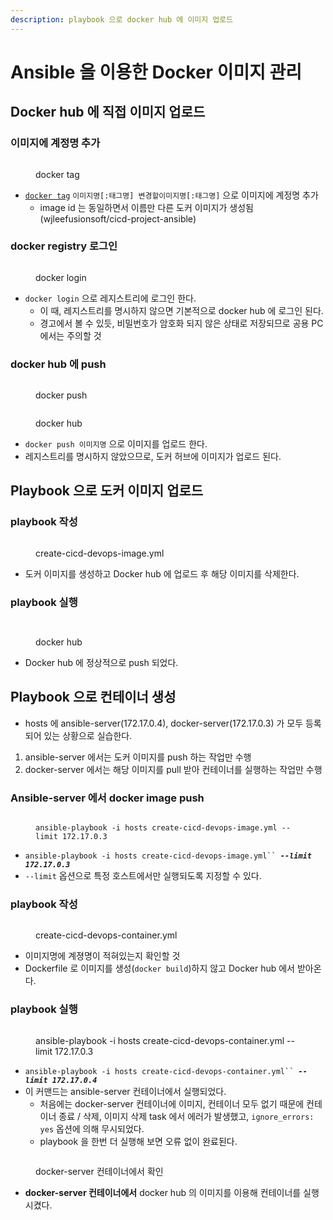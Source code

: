 ```yaml
---
description: playbook 으로 docker hub 에 이미지 업로드
---
```


# Ansible 을 이용한 Docker 이미지 관리

## Docker hub 에 직접 이미지 업로드

### 이미지에 계정명 추가

<figure><img src="../../.gitbook/assets/image.png" alt=""><figcaption><p>docker tag</p></figcaption></figure>

* [`docker tag`](../appendix/docker.md#docker-tag) `이미지명[:태그명] 변경할이미지명[:태그명]` 으로 이미지에 계정명 추가
  * image id 는 동일하면서 이름만 다른 도커 이미지가 생성됨(wjleefusionsoft/cicd-project-ansible)

### docker registry 로그인

<figure><img src="../../.gitbook/assets/image (6).png" alt=""><figcaption><p>docker login</p></figcaption></figure>

* `docker login` 으로 레지스트리에 로그인 한다.
  * 이 때, 레지스트리를 명시하지 않으면 기본적으로 docker hub 에 로그인 된다.
  * 경고에서 볼 수 있듯, 비밀번호가 암호화 되지 않은 상태로 저장되므로 공용 PC 에서는 주의할 것

### docker hub 에 push

<figure><img src="../../.gitbook/assets/image (7).png" alt=""><figcaption><p>docker push</p></figcaption></figure>

<figure><img src="../../.gitbook/assets/image (2).png" alt=""><figcaption><p>docker hub </p></figcaption></figure>

* `docker push 이미지명` 으로 이미지를 업로드 한다.
* 레지스트리를 명시하지 않았으므로, 도커 허브에 이미지가 업로드 된다.



## Playbook 으로 도커 이미지 업로드

### playbook 작성

<figure><img src="../../.gitbook/assets/image (3).png" alt=""><figcaption><p>create-cicd-devops-image.yml</p></figcaption></figure>

* 도커 이미지를 생성하고 Docker hub 에 업로드 후 해당 이미지를 삭제한다.

### playbook 실행

<figure><img src="../../.gitbook/assets/image (4).png" alt=""><figcaption></figcaption></figure>

<figure><img src="../../.gitbook/assets/image (5).png" alt=""><figcaption><p>docker hub</p></figcaption></figure>

* Docker hub 에 정상적으로 push 되었다.

## Playbook 으로 컨테이너 생성

* hosts 에 ansible-server(172.17.0.4), docker-server(172.17.0.3) 가 모두 등록되어 있는 상황으로 실습한다.

1. ansible-server 에서는 도커 이미지를 push 하는 작업만 수행
2. docker-server 에서는 해당 이미지를 pull 받아 컨테이너를 실행하는 작업만 수행

### Ansible-server 에서 docker image push

<figure><img src="../../.gitbook/assets/image (98).png" alt=""><figcaption><p><code>ansible-playbook -i hosts create-cicd-devops-image.yml --limit 172.17.0.3</code></p></figcaption></figure>

* `ansible-playbook -i hosts create-cicd-devops-image.yml`` `_**`--limit 172.17.0.3`**_
* `--limit` 옵션으로 특정 호스트에서만 실행되도록 지정할 수 있다.

### playbook 작성

<figure><img src="../../.gitbook/assets/image (97).png" alt=""><figcaption><p>create-cicd-devops-container.yml</p></figcaption></figure>

* 이미지명에 계졍명이 적혀있는지 확인할 것
* Dockerfile 로 이미지를 생성(`docker build`)하지 않고 Docker hub 에서 받아온다.

### playbook 실행

<figure><img src="../../.gitbook/assets/image (99).png" alt=""><figcaption><p>ansible-playbook -i hosts create-cicd-devops-container.yml --limit 172.17.0.3</p></figcaption></figure>

* `ansible-playbook -i hosts create-cicd-devops-container.yml`` `_**`--limit 172.17.0.4`**_
* 이 커맨드는 ansible-server 컨테이너에서 실행되었다.
  * 처음에는 docker-server 컨테이너에 이미지, 컨테이너 모두 없기 때문에 컨테이너 종료 / 삭제, 이미지 삭제 task 에서 에러가 발생했고, `ignore_errors: yes` 옵션에 의해 무시되었다.
  * playbook 을 한번 더 실행해 보면 오류 없이 완료된다.

<figure><img src="../../.gitbook/assets/image (100).png" alt=""><figcaption><p>docker-server 컨테이너에서 확인</p></figcaption></figure>

* **docker-server 컨테이너에서** docker hub 의 이미지를 이용해 컨테이너를 실행시켰다.



##
